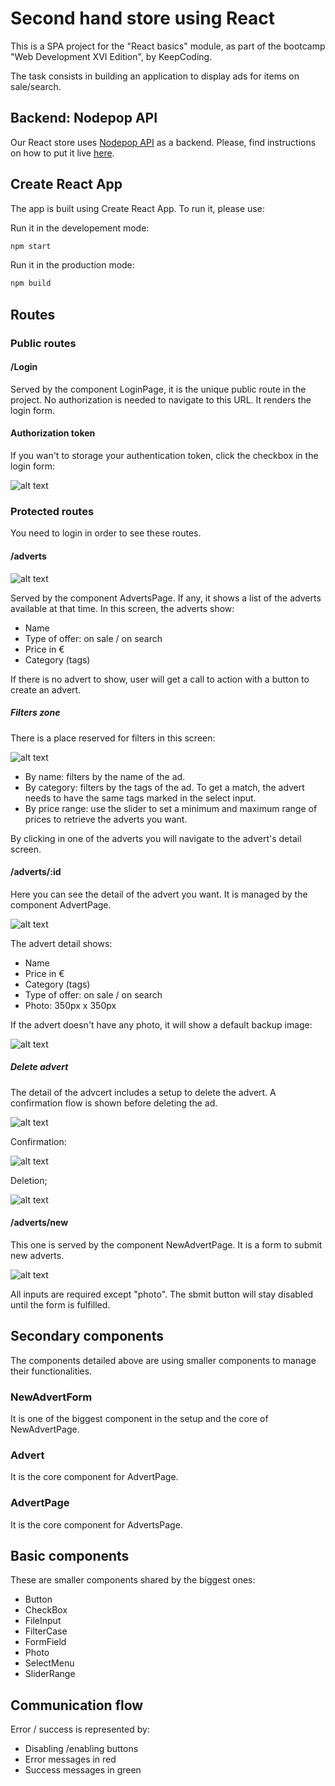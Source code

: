 # Second hand store using React

This is a SPA project for the "React basics" module, as part of the bootcamp "Web Development XVI Edition", by KeepCoding.

The task consists in building an application to display ads for items on sale/search.

## Backend: Nodepop API

Our React store uses [Nodepop API](https://github.com/davidjj76/nodepop-api) as a backend. Please, find instructions on how to put it live [here](https://github.com/davidjj76/nodepop-api).

## Create React App

The app is built using Create React App. To run it, please use:

Run it in the developement mode:

```sh
npm start
```

Run it in the production mode:

```sh
npm build
```

## Routes

### Public routes

#### /Login

Served by the component LoginPage, it is the unique public route in the project. No authorization is needed to navigate to this URL. It renders the login form.

#### Authorization token

If you wan't to storage your authentication token, click the checkbox in the login form:

![alt text](./images-readme/image.png)

### Protected routes

You need to login in order to see these routes.

#### /adverts

![alt text](./images-readme/image-2.png)

Served by the component AdvertsPage. If any, it shows a list of the adverts available at that time. In this screen, the adverts show:

- Name
- Type of offer: on sale / on search
- Price in €
- Category (tags)

If there is no advert to show, user will get a call to action with a button to create an advert.

##### Filters zone

There is a place reserved for filters in this screen:

![alt text](./images-readme/image-1.png)

- By name: filters by the name of the ad.
- By category: filters by the tags of the ad. To get a match, the advert needs to have the same tags marked in the select input.
- By price range: use the slider to set a minimum and maximum range of prices to retrieve the adverts you want.

By clicking in one of the adverts you will navigate to the advert's detail screen.

#### /adverts/:id

Here you can see the detail of the advert you want. It is managed by the component AdvertPage.

![alt text](./images-readme/image-4.png)

The advert detail shows:

- Name
- Price in €
- Category (tags)
- Type of offer: on sale / on search
- Photo: 350px x 350px

If the advert doesn't have any photo, it will show a default backup image:

![alt text](./images-readme/image-11.png)

##### Delete advert

The detail of the advcert includes a setup to delete the advert. A confirmation flow is shown before deleting the ad.

![alt text](./images-readme/image-7.png)

Confirmation:

![alt text](./images-readme/image-8.png)

Deletion;

![alt text](./images-readme/image12.png)

#### /adverts/new

This one is served by the component NewAdvertPage. It is a form to submit new adverts.

![alt text](./images-readme/image-6.png)

All inputs are required except "photo". The sbmit button will stay disabled until the form is fulfilled.

## Secondary components

The components detailed above are using smaller components to manage their functionalities.

### NewAdvertForm

It is one of the biggest component in the setup and the core of NewAdvertPage.

### Advert

It is the core component for AdvertPage.

### AdvertPage

It is the core component for AdvertsPage.

## Basic components

These are smaller components shared by the biggest ones:

- Button
- CheckBox
- FileInput
- FilterCase
- FormField
- Photo
- SelectMenu
- SliderRange

## Communication flow

Error / success is represented by:

- Disabling /enabling buttons
- Error messages in red
- Success messages in green

